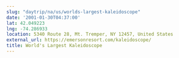 ```yaml
---
slug: "daytrip/na/us/worlds-largest-kaleidoscope"
date: '2001-01-30T04:37:00'
lat: 42.049223
lng: -74.286933
location: 5340 Route 28, Mt. Tremper, NY 12457, United States
external_url: https://emersonresort.com/kaleidoscope/
title: World's Largest Kaleidoscope
---
```



